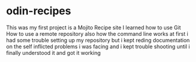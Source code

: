 # odin-recipes
This was my first project is a Mojito Recipe site 
I learned how to use Git 
How to use a remote repository
also how the command line works 
at first i had some trouble setting up 
my repository but i kept reding documentation on the 
self inflicted problems i was facing and i kept trouble shooting
until i finally understood it and got it working 